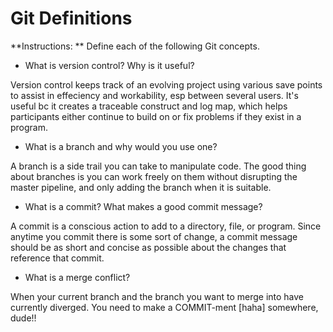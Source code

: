 # Git Definitions

**Instructions: ** Define each of the following Git concepts.

* What is version control?  Why is it useful?

Version control keeps track of an evolving project using various save points to assist in effeciency and workability, esp between several users.  It's useful bc it creates a traceable construct and log map, which helps participants either continue to build on or fix problems if they exist in a program.

* What is a branch and why would you use one?

A branch is a side trail you can take to manipulate code.  The good thing about branches is you can work freely on them without disrupting the master pipeline, and only adding the branch when it is suitable.

* What is a commit? What makes a good commit message?

A commit is a conscious action to add to a directory, file, or program.  Since anytime you commit there is some sort of change, a commit message should be as short and concise as possible about the changes that reference that commit.

* What is a merge conflict?

When your current branch and the branch you want to merge into have currently diverged.  You need to make a COMMIT-ment [haha] somewhere, dude!!